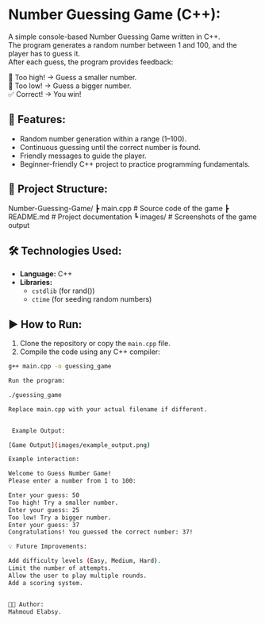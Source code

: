 # Number Guessing Game (C++):

A simple console-based Number Guessing Game written in C++.  
The program generates a random number between 1 and 100, and the player has to guess it.  
After each guess, the program provides feedback:

🔼 Too high! → Guess a smaller number.  
🔽 Too low! → Guess a bigger number.  
✅ Correct! → You win!


## 🚀 Features:

- Random number generation within a range (1–100).  
- Continuous guessing until the correct number is found.  
- Friendly messages to guide the player.  
- Beginner-friendly C++ project to practice programming fundamentals.


## 📂 Project Structure:

Number-Guessing-Game/
┣ main.cpp # Source code of the game
┣ README.md # Project documentation
┗ images/ # Screenshots of the game output


## 🛠️ Technologies Used:

- **Language:** C++  
- **Libraries:**  
  - `cstdlib` (for rand())  
  - `ctime` (for seeding random numbers)


## ▶️ How to Run:

1. Clone the repository or copy the `main.cpp` file.  
2. Compile the code using any C++ compiler:

```bash
g++ main.cpp -o guessing_game

Run the program:

./guessing_game

Replace main.cpp with your actual filename if different.


 Example Output:

[Game Output](images/example_output.png)

Example interaction:

Welcome to Guess Number Game!
Please enter a number from 1 to 100:

Enter your guess: 50
Too high! Try a smaller number.
Enter your guess: 25
Too low! Try a bigger number.
Enter your guess: 37
Congratulations! You guessed the correct number: 37!

💡 Future Improvements:

Add difficulty levels (Easy, Medium, Hard).
Limit the number of attempts.
Allow the user to play multiple rounds.
Add a scoring system.


👨‍💻 Author:
Mahmoud Elabsy.
